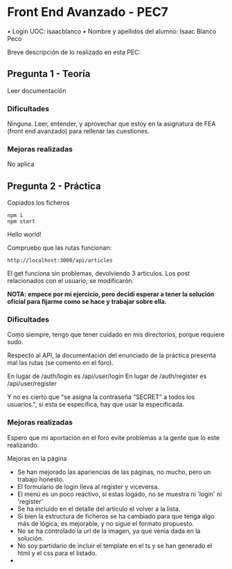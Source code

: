 # Front End Avanzado - PEC7

• Login UOC: isaacblanco
• Nombre y apellidos del alumno: Isaac Blanco Peco

Breve descripción de lo realizado en esta PEC:

## Pregunta 1 - Teoría

Leer documentación

### Dificultades

Ninguna. Leer, entender, y aprovechar que estoy en la asignatura de FEA (front end avanzado) para rellenar las cuestiones.

### Mejoras realizadas

No aplica

## Pregunta 2 - Práctica

Copiados los ficheros

```
npm i
npm start
```

Hello world!

Compruebo que las rutas funcionan:

```
http://localhost:3000/api/articles
```

El get funciona sin problemas, devolviendo 3 articulos. Los post relacionados con el usuario, se modificarón.

**NOTA: empece por mi ejercicio, pero decidí esperar a tener la solución oficial para fijarme como se hace y trabajar sobre ella.**

### Dificultades

Como siempre, tengo que tener cuidado en mis directorios, porque requiere sudo.

Respecto al API, la documentación del enunciado de la práctica presenta mal las rutas (se comento en el foro).

En lugar de /auth/login es /api/user/login
En lugar de /auth/register es /api/user/register

Y no es cierto que "se asigna la contraseña “SECRET” a todos los usuarios.", si esta se especifica, hay que usar la especificada.

### Mejoras realizadas

Espero que mi aportación en el foro evite problemas a la gente que lo este realizando.

Mejoras en la página

- Se han mejorado las apariencias de las páginas, no mucho, pero un trabajo honesto.
- El formulario de login lleva al register y viceversa.
- El menú es un poco reactivo, si estas logado, no se muestra ni 'login' ni 'register'
- Se ha incluido en el detalle del articulo el volver a la lista.
- Si bien la estructura de ficheros se ha cambiado para que tenga algo más de lógica, es mejorable, y no sigue el formato propuesto.
- No se ha controlado la url de la imagen, ya que venia dada en la solución.
- No soy partidario de incluir el template en el ts y se han generado el html y el css para el listado.
-
